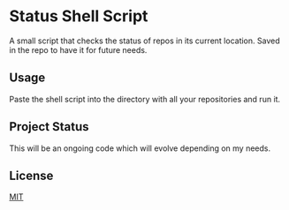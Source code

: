 # Status Shell Script

A small script that checks the status of repos in its current location.
Saved in the repo to have it for future needs.

## Usage

Paste the shell script into the directory with all your repositories and run it.

## Project Status

This will be an ongoing code which will evolve depending on my needs.

## License
[MIT](https://choosealicense.com/licenses/mit/)